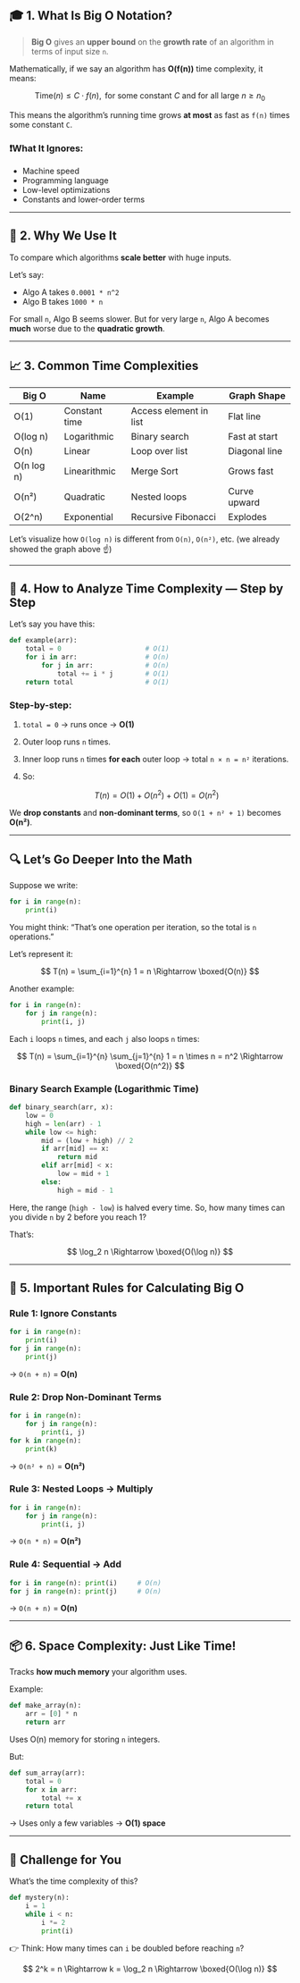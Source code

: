 ## 🎓 1. What Is Big O Notation?

> **Big O** gives an **upper bound** on the **growth rate** of an algorithm in terms of input size `n`.

Mathematically, if we say an algorithm has **O(f(n))** time complexity, it means:

$$
\text{Time}(n) \leq C \cdot f(n), \text{ for some constant } C \text{ and for all large } n \geq n_0
$$

This means the algorithm’s running time grows **at most** as fast as `f(n)` times some constant `C`.

### ❗️What It Ignores:

* Machine speed
* Programming language
* Low-level optimizations
* Constants and lower-order terms

---

## 🧠 2. Why We Use It

To compare which algorithms **scale better** with huge inputs.

Let’s say:

* Algo A takes `0.0001 * n^2`
* Algo B takes `1000 * n`

For small `n`, Algo B seems slower. But for very large `n`, Algo A becomes **much** worse due to the **quadratic growth**.

---

## 📈 3. Common Time Complexities

| Big O      | Name          | Example                | Graph Shape   |
| ---------- | ------------- | ---------------------- | ------------- |
| O(1)       | Constant time | Access element in list | Flat line     |
| O(log n)   | Logarithmic   | Binary search          | Fast at start |
| O(n)       | Linear        | Loop over list         | Diagonal line |
| O(n log n) | Linearithmic  | Merge Sort             | Grows fast    |
| O(n²)      | Quadratic     | Nested loops           | Curve upward  |
| O(2^n)     | Exponential   | Recursive Fibonacci    | Explodes      |

Let’s visualize how `O(log n)` is different from `O(n)`, `O(n²)`, etc. (we already showed the graph above ☝️)

---

## 🧮 4. How to Analyze Time Complexity — Step by Step

Let’s say you have this:

```python
def example(arr):
    total = 0                     # O(1)
    for i in arr:                 # O(n)
        for j in arr:             # O(n)
            total += i * j        # O(1)
    return total                  # O(1)
```

### Step-by-step:

1. `total = 0` → runs once → **O(1)**
2. Outer loop runs `n` times.
3. Inner loop runs `n` times **for each** outer loop → total `n × n = n²` iterations.
4. So:

   $$
   T(n) = O(1) + O(n^2) + O(1) = O(n^2)
   $$

We **drop constants** and **non-dominant terms**, so `O(1 + n² + 1)` becomes **O(n²)**.

---

## 🔍 Let’s Go Deeper Into the Math

Suppose we write:

```python
for i in range(n):
    print(i)
```

You might think: “That’s one operation per iteration, so the total is `n` operations.”

Let’s represent it:

$$
T(n) = \sum_{i=1}^{n} 1 = n
\Rightarrow \boxed{O(n)}
$$

Another example:

```python
for i in range(n):
    for j in range(n):
        print(i, j)
```

Each `i` loops `n` times, and each `j` also loops `n` times:

$$
T(n) = \sum_{i=1}^{n} \sum_{j=1}^{n} 1 = n \times n = n^2
\Rightarrow \boxed{O(n^2)}
$$

### Binary Search Example (Logarithmic Time)

```python
def binary_search(arr, x):
    low = 0
    high = len(arr) - 1
    while low <= high:
        mid = (low + high) // 2
        if arr[mid] == x:
            return mid
        elif arr[mid] < x:
            low = mid + 1
        else:
            high = mid - 1
```

Here, the range (`high - low`) is halved every time. So, how many times can you divide `n` by 2 before you reach 1?

That’s:

$$
\log_2 n \Rightarrow \boxed{O(\log n)}
$$

---

## 🧠 5. Important Rules for Calculating Big O

### Rule 1: Ignore Constants

```python
for i in range(n):
    print(i)
for j in range(n):
    print(j)
```

→ `O(n + n)` = **O(n)**

### Rule 2: Drop Non-Dominant Terms

```python
for i in range(n):
    for j in range(n):
        print(i, j)
for k in range(n):
    print(k)
```

→ `O(n² + n)` = **O(n²)**

### Rule 3: Nested Loops → Multiply

```python
for i in range(n):
    for j in range(n):
        print(i, j)
```

→ `O(n * n)` = **O(n²)**

### Rule 4: Sequential → Add

```python
for i in range(n): print(i)     # O(n)
for j in range(n): print(j)     # O(n)
```

→ `O(n + n)` = **O(n)**

---

## 📦 6. Space Complexity: Just Like Time!

Tracks **how much memory** your algorithm uses.

Example:

```python
def make_array(n):
    arr = [0] * n
    return arr
```

Uses O(n) memory for storing `n` integers.

But:

```python
def sum_array(arr):
    total = 0
    for x in arr:
        total += x
    return total
```

→ Uses only a few variables → **O(1) space**

---

## 🧪 Challenge for You

What’s the time complexity of this?

```python
def mystery(n):
    i = 1
    while i < n:
        i *= 2
        print(i)
```

👉 Think: How many times can `i` be doubled before reaching `n`?

$$
2^k = n \Rightarrow k = \log_2 n \Rightarrow \boxed{O(\log n)}
$$


